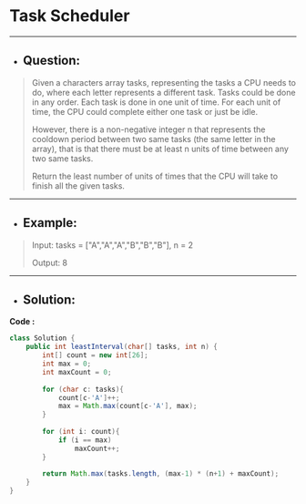 # Task Scheduler
---
- ## Question:
> Given a characters array tasks, representing the tasks a CPU needs to do, where each letter represents a different task. Tasks could be done in any order. Each task is done in one unit of time. For each unit of time, the CPU could complete either one task or just be idle.
> 
> However, there is a non-negative integer n that represents the cooldown period between two same tasks (the same letter in the array), that is that there must be at least n units of time between any two same tasks.
> 
> Return the least number of units of times that the CPU will take to finish all the given tasks.
---
- ## Example:
> Input: tasks = ["A","A","A","B","B","B"], n = 2
> 
> Output: 8
---
- ## Solution:
**Code :**
```java
class Solution {
    public int leastInterval(char[] tasks, int n) {
        int[] count = new int[26];
        int max = 0;
        int maxCount = 0;
        
        for (char c: tasks){
            count[c-'A']++;
            max = Math.max(count[c-'A'], max);
        }
        
        for (int i: count){
            if (i == max)
                maxCount++;
        }
        
        return Math.max(tasks.length, (max-1) * (n+1) + maxCount);
    }
}
